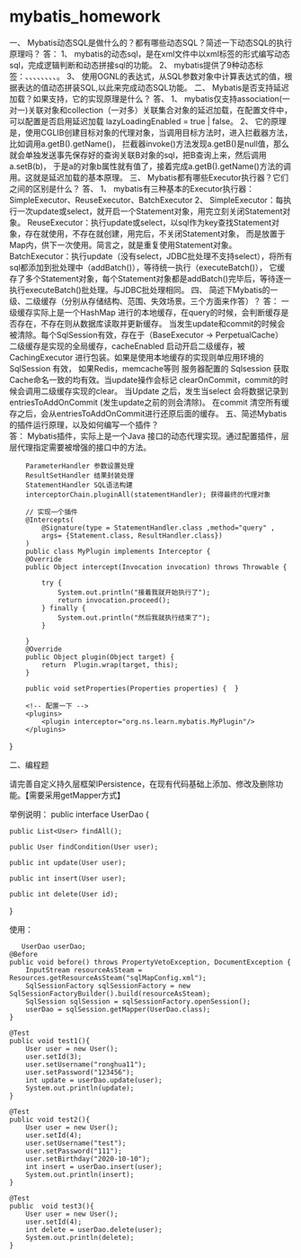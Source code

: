 # mybatis_homework

一、 Mybatis动态SQL是做什么的？都有哪些动态SQL？简述一下动态SQL的执行原理吗？
	答：
		1、 mybatis的动态sql，是在xml文件中以xml标签的形式编写动态sql，完成逻辑判断和动态拼接sql的功能。
    	2、 mybatis提供了9种动态标签：<if/>、<choose/>、<when/>、<otherwise/>、<trim/>、<when/>、<set/>、<foreach/>、<bind/>。
    	3、 使用OGNL的表达式，从SQL参数对象中计算表达式的值，根据表达的值动态拼装SQL,以此来完成动态SQL功能。
二、 Mybatis是否支持延迟加载？如果支持，它的实现原理是什么？
	答、
		1、 mybatis仅支持association(一对一)关联对象和collection（一对多）关联集合对象的延迟加载，在配置文件中，
		   可以配置是否启用延迟加载 lazyLoadingEnabled = true | false。
		2、 它的原理是，使用CGLIB创建目标对象的代理对象，当调用目标方法时，进入拦截器方法，比如调用a.getB().getName()，
		   拦截器invoke()方法发现a.getB()是null值，那么就会单独发送事先保存好的查询关联B对象的sql，把B查询上来，然后调用a.setB(b)，
		   于是a的对象b属性就有值了，接着完成a.getB().getName()方法的调用。这就是延迟加载的基本原理。
三、 Mybatis都有哪些Executor执行器？它们之间的区别是什么？
	答、
		1、 mybatis有三种基本的Executor执行器：SimpleExecutor、ReuseExecutor、BatchExecutor
		2、 SimpleExecutor：每执行一次update或select，就开启一个Statement对象，用完立刻关闭Statement对象。
		   ReuseExecutor：执行update或select，以sql作为key查找Statement对象，存在就使用，不存在就创建，用完后，不关闭Statement对象，
		                  而是放置于Map内，供下一次使用。简言之，就是重复使用Statement对象。
		   BatchExecutor：执行update（没有select，JDBC批处理不支持select），将所有sql都添加到批处理中（addBatch()），等待统一执行（executeBatch()），
		                  它缓存了多个Statement对象，每个Statement对象都是addBatch()完毕后，等待逐一执行executeBatch()批处理。与JDBC批处理相同。
四、 简述下Mybatis的一级、二级缓存（分别从存储结构、范围、失效场景。三个方面来作答）？
	答： 
		一级缓存实际上是一个HashMap 进行的本地缓存，在query的时候，会判断缓存是否存在，不存在则从数据库读取并更新缓存。
		当发生update和commit的时候会被清除。每个SqlSession有效，存在于（BaseExecutor -> PerpetualCache）
		二级缓存是实现的全局缓存，cacheEnabled 启动开启二级缓存，被 CachingExecutor 进行包装。如果是使用本地缓存的实现则单应用环境的SqlSession 有效，
		如果Redis，memcache等则 服务器配置的 Sqlsession 获取Cache命名一致的均有效。当update操作会标记 clearOnCommit，commit的时候会调用二级缓存实现的clear。
		当Update 之后，发生当select 会将数据记录到 entriesToAddOnCommit (发生update之前的则会清除)。 在commit 清空所有缓存之后，会从entriesToAddOnCommit进行还原后面的缓存。
五、简述Mybatis的插件运行原理，以及如何编写一个插件？		
	答：
		Mybatis插件，实际上是一个Java 接口的动态代理实现。通过配置插件，层层代理指定需要被增强的接口中的方法。

		ParameterHandler 参数设置处理
		ResultSetHandler 结果封装处理
		StatementHandler SQL语法构建
		interceptorChain.pluginAll(statementHandler); 获得最终的代理对象

		// 实现一个插件
		@Intercepts(
			@Signature(type = StatementHandler.class ,method="query" ,
			args= {Statement.class, ResultHandler.class})
		)
		public class MyPlugin implements Interceptor {
  		@Override
  		public Object intercept(Invocation invocation) throws Throwable {
		
    		try {
      			System.out.println("接着我就开始执行了");
	    		return invocation.proceed();  
    		} finally {
      			System.out.println("然后我就执行结束了");
   			}
    
  		}
  		@Override
  		public Object plugin(Object target) {
    		return  Plugin.wrap(target, this);
 		}
  
  		public void setProperties(Properties properties) {  }

  		<!-- 配置一下 -->
		<plugins>
  			<plugin interceptor="org.ns.learn.mybatis.MyPlugin"/>
		</plugins>

}

二、编程题

请完善自定义持久层框架IPersistence，在现有代码基础上添加、修改及删除功能。【需要采用getMapper方式】

举例说明：
public interface UserDao {

    public List<User> findAll();

    public User findCondition(User user);

    public int update(User user);

    public int insert(User user);

    public int delete(User id);
}

使用：

	   UserDao userDao;
    @Before
    public void before() throws PropertyVetoException, DocumentException {
        InputStream resourceAsSteam = Resources.getResourceAsSteam("sqlMapConfig.xml");
        SqlSessionFactory sqlSessionFactory = new SqlSessionFactoryBuilder().build(resourceAsSteam);
        SqlSession sqlSession = sqlSessionFactory.openSession();
        userDao = sqlSession.getMapper(UserDao.class);
    }
    
    @Test
    public void test1(){
        User user = new User();
        user.setId(3);
        user.setUsername("ronghua11");
        user.setPassword("123456");
        int update = userDao.update(user);
        System.out.println(update);
    }

    @Test
    public void test2(){
        User user = new User();
        user.setId(4);
        user.setUsername("test");
        user.setPassword("111");
        user.setBirthday("2020-10-10");
        int insert = userDao.insert(user);
        System.out.println(insert);
    }

    @Test
    public  void test3(){
        User user = new User();
        user.setId(4);
        int delete = userDao.delete(user);
        System.out.println(delete);
    }
   
